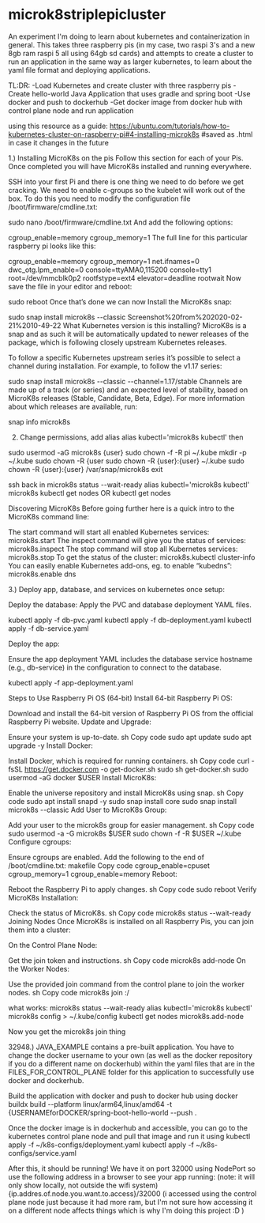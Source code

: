 # microk8striplepicluster
An experiment I'm doing to learn about kubernetes and containerization in general. This takes three raspberry pis (in my case, two raspi 3's and a new 8gb ram raspi 5 all using 64gb sd cards) and attempts to create a cluster to run an application in the same way as larger kubernetes, to learn about the yaml file format and deploying applications.

TL:DR:
-Load Kubernetes and create cluster with three raspberry pis
-Create hello-world Java Application that uses gradle and spring boot
-Use docker and push to dockerhub
-Get docker image from docker hub with control plane node and run application

using this resource as a guide:
https://ubuntu.com/tutorials/how-to-kubernetes-cluster-on-raspberry-pi#4-installing-microk8s
#saved as .html in case it changes in the future

1.) Installing MicroK8s on the pis
Follow this section for each of your Pis. Once completed you will have MicroK8s installed and running everywhere.

SSH into your first Pi and there is one thing we need to do before we get cracking. We need to enable c-groups so the kubelet will work out of the box. To do this you need to modify the configuration file /boot/firmware/cmdline.txt:

sudo nano /boot/firmware/cmdline.txt
And add the following options:

cgroup_enable=memory cgroup_memory=1
The full line for this particular raspberry pi looks like this:

cgroup_enable=memory cgroup_memory=1 net.ifnames=0 dwc_otg.lpm_enable=0 console=ttyAMA0,115200 console=tty1 root=/dev/mmcblk0p2 rootfstype=ext4 elevator=deadline rootwait
Now save the file in your editor and reboot:

sudo reboot
Once that’s done we can now Install the MicroK8s snap:

sudo snap install microk8s --classic
Screenshot%20from%202020-02-21%2010-49-22
What Kubernetes version is this installing?
MicroK8s is a snap and as such it will be automatically updated to newer releases of the package, which is following closely upstream Kubernetes releases.

To follow a specific Kubernetes upstream series it’s possible to select a channel during installation. For example, to follow the v1.17 series:

sudo snap install microk8s --classic --channel=1.17/stable
Channels are made up of a track (or series) and an expected level of stability, based on MicroK8s releases (Stable, Candidate, Beta, Edge). For more information about which releases are available, run:

snap info microk8s


2. Change permissions, add alias
alias kubectl='microk8s kubectl'
then

sudo usermod -aG microk8s {user}
sudo chown -f -R pi ~/.kube
mkdir -p ~/.kube
sudo chown -R {user
sudo chown -R {user}:{user} ~/.kube
sudo chown -R {user}:{user} /var/snap/microk8s
exit

ssh back in
microk8s status --wait-ready
alias kubectl='microk8s kubectl'
microk8s kubectl get nodes OR kubectl get nodes 


Discovering MicroK8s
Before going further here is a quick intro to the MicroK8s command line:

The start command will start all enabled Kubernetes services: microk8s.start
The inspect command will give you the status of services: microk8s.inspect
The stop command will stop all Kubernetes services: microk8s.stop
To get the status of the cluster: microk8s.kubectl cluster-info
You can easily enable Kubernetes add-ons, eg. to enable “kubedns”: microk8s.enable dns




3.) Deploy app, database, and services on kubernetes once setup:

Deploy the database: Apply the PVC and database deployment YAML files.

kubectl apply -f db-pvc.yaml
kubectl apply -f db-deployment.yaml
kubectl apply -f db-service.yaml

Deploy the app:

Ensure the app deployment YAML includes the database service hostname (e.g., db-service) in the configuration to connect to the database.

kubectl apply -f app-deployment.yaml





Steps to Use Raspberry Pi OS (64-bit)
Install 64-bit Raspberry Pi OS:

Download and install the 64-bit version of Raspberry Pi OS from the official Raspberry Pi website.
Update and Upgrade:

Ensure your system is up-to-date.
sh
Copy code
sudo apt update
sudo apt upgrade -y
Install Docker:

Install Docker, which is required for running containers.
sh
Copy code
curl -fsSL https://get.docker.com -o get-docker.sh
sudo sh get-docker.sh
sudo usermod -aG docker $USER
Install MicroK8s:

Enable the universe repository and install MicroK8s using snap.
sh
Copy code
sudo apt install snapd -y
sudo snap install core
sudo snap install microk8s --classic
Add User to MicroK8s Group:

Add your user to the microk8s group for easier management.
sh
Copy code
sudo usermod -a -G microk8s $USER
sudo chown -f -R $USER ~/.kube
Configure cgroups:

Ensure cgroups are enabled. Add the following to the end of /boot/cmdline.txt:
makefile
Copy code
cgroup_enable=cpuset cgroup_memory=1 cgroup_enable=memory
Reboot:

Reboot the Raspberry Pi to apply changes.
sh
Copy code
sudo reboot
Verify MicroK8s Installation:

Check the status of MicroK8s.
sh
Copy code
microk8s status --wait-ready
Joining Nodes
Once MicroK8s is installed on all Raspberry Pis, you can join them into a cluster:

On the Control Plane Node:

Get the join token and instructions.
sh
Copy code
microk8s add-node
On the Worker Nodes:

Use the provided join command from the control plane to join the worker nodes.
sh
Copy code
microk8s join <control-plane-ip>:<port>/<token>





what works:
microk8s status --wait-ready
alias kubectl='microk8s kubectl'
microk8s config > ~/.kube/config
kubectl get nodes
microk8s.add-node

Now you get the 
microk8s join <ip address> thing





32948.) JAVA_EXAMPLE contains a pre-built application. You have to change the docker username to your own (as well as the docker repository if you do a different name on dockerhub) within the yaml files that are in the FILES_FOR_CONTROL_PLANE folder for this application to successfully use docker and dockerhub.


Build the application with docker and push to docker hub using
docker buildx build --platform linux/arm64,linux/amd64 -t {USERNAMEforDOCKER/spring-boot-hello-world --push .

Once the docker image is in dockerhub and accessible, you can go to the kubernetes control plane node and pull that image and run it using 
kubectl apply -f ~/k8s-configs/deployment.yaml
kubectl apply -f ~/k8s-configs/service.yaml

After this, it should be running! We have it on port 32000 using NodePort so use the following address in a browser to see your app running: (note: it will only show locally, not outside the wifi system)
{ip.addres.of.node.you.want.to.access}/32000  (i accessed using the control plane node just because it had more ram, but I'm not sure how accessing it on a different node affects things which is why I'm doing this project :D )

